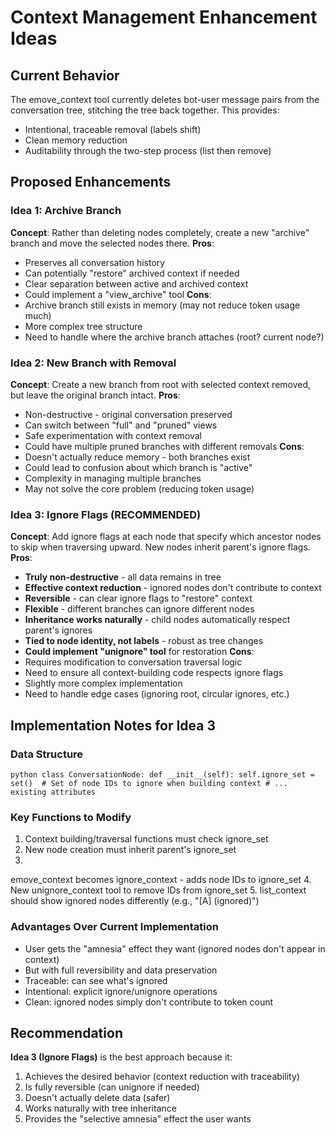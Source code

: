 ﻿# Context Management Enhancement Ideas
## Current Behavior
The emove_context tool currently deletes bot-user message pairs from the conversation tree, stitching the tree back together. This provides:
- Intentional, traceable removal (labels shift)
- Clean memory reduction
- Auditability through the two-step process (list then remove)
## Proposed Enhancements
### Idea 1: Archive Branch
**Concept**: Rather than deleting nodes completely, create a new "archive" branch and move the selected nodes there.
**Pros**:
- Preserves all conversation history
- Can potentially "restore" archived context if needed
- Clear separation between active and archived context
- Could implement a "view_archive" tool
**Cons**:
- Archive branch still exists in memory (may not reduce token usage much)
- More complex tree structure
- Need to handle where the archive branch attaches (root? current node?)
### Idea 2: New Branch with Removal
**Concept**: Create a new branch from root with selected context removed, but leave the original branch intact.
**Pros**:
- Non-destructive - original conversation preserved
- Can switch between "full" and "pruned" views
- Safe experimentation with context removal
- Could have multiple pruned branches with different removals
**Cons**:
- Doesn't actually reduce memory - both branches exist
- Could lead to confusion about which branch is "active"
- Complexity in managing multiple branches
- May not solve the core problem (reducing token usage)
### Idea 3: Ignore Flags (RECOMMENDED)
**Concept**: Add ignore flags at each node that specify which ancestor nodes to skip when traversing upward. New nodes inherit parent's ignore flags.
**Pros**:
- **Truly non-destructive** - all data remains in tree
- **Effective context reduction** - ignored nodes don't contribute to context
- **Reversible** - can clear ignore flags to "restore" context
- **Flexible** - different branches can ignore different nodes
- **Inheritance works naturally** - child nodes automatically respect parent's ignores
- **Tied to node identity, not labels** - robust as tree changes
- **Could implement "unignore" tool** for restoration
**Cons**:
- Requires modification to conversation traversal logic
- Need to ensure all context-building code respects ignore flags
- Slightly more complex implementation
- Need to handle edge cases (ignoring root, circular ignores, etc.)
## Implementation Notes for Idea 3
### Data Structure
`python
class ConversationNode:
    def __init__(self):
        self.ignore_set = set()  # Set of node IDs to ignore when building context
        # ... existing attributes
`
### Key Functions to Modify
1. Context building/traversal functions must check ignore_set
2. New node creation must inherit parent's ignore_set
3. emove_context becomes ignore_context - adds node IDs to ignore_set
4. New unignore_context tool to remove IDs from ignore_set
5. list_context should show ignored nodes differently (e.g., "[A] (ignored)")
### Advantages Over Current Implementation
- User gets the "amnesia" effect they want (ignored nodes don't appear in context)
- But with full reversibility and data preservation
- Traceable: can see what's ignored
- Intentional: explicit ignore/unignore operations
- Clean: ignored nodes simply don't contribute to token count
## Recommendation
**Idea 3 (Ignore Flags)** is the best approach because it:
1. Achieves the desired behavior (context reduction with traceability)
2. Is fully reversible (can unignore if needed)
3. Doesn't actually delete data (safer)
4. Works naturally with tree inheritance
5. Provides the "selective amnesia" effect the user wants
